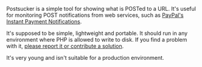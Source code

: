 Postsucker is a simple tool for showing what is POSTed to a URL. It's useful for monitoring POST notifications from web services, such as [PayPal's Instant Payment Notifications](http://www.paypal.com/ipn).

It's supposed to be simple, lightweight and portable. It should run in any environment where PHP is allowed to write to disk. If you find a problem with it, [please report it or contribute a solution](http://github.com/craiga/postsucker).

It's very young and isn't suitable for a production environment.